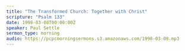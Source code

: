 ```yaml
---
title: "The Transformed Church: Together with Christ"
scripture: "Psalm 133"
date: 1998-03-08T00:00:00Z
speaker: Paul Settle
sermon_type: morning
audio: https://pcpcmorningsermons.s3.amazonaws.com/1998-03-08.mp3 
---
```



